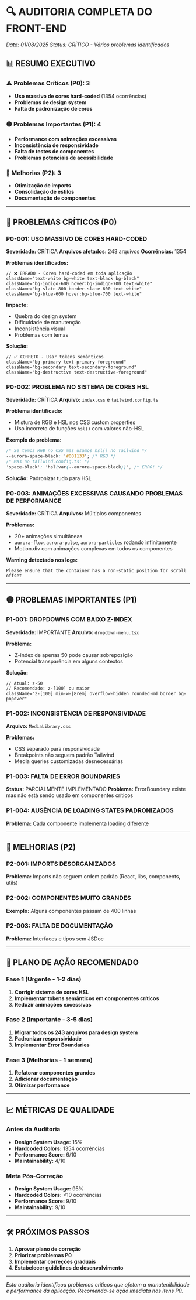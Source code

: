 # 🔍 AUDITORIA COMPLETA DO FRONT-END
*Data: 01/08/2025*
*Status: CRÍTICO - Vários problemas identificados*

## 📊 RESUMO EXECUTIVO

### ⚠️ Problemas Críticos (P0): 3
- **Uso massivo de cores hard-coded** (1354 ocorrências)
- **Problemas de design system** 
- **Falta de padronização de cores**

### 🟡 Problemas Importantes (P1): 4
- **Performance com animações excessivas**
- **Inconsistência de responsividade**
- **Falta de testes de componentes**
- **Problemas potenciais de acessibilidade**

### 🔵 Melhorias (P2): 3
- **Otimização de imports**
- **Consolidação de estilos**
- **Documentação de componentes**

---

## 🚨 PROBLEMAS CRÍTICOS (P0)

### P0-001: USO MASSIVO DE CORES HARD-CODED
**Severidade:** CRÍTICA
**Arquivos afetados:** 243 arquivos
**Ocorrências:** 1354

**Problemas identificados:**
```tsx
// ❌ ERRADO - Cores hard-coded em toda aplicação
className="text-white bg-white text-black bg-black"
className="bg-indigo-600 hover:bg-indigo-700 text-white"
className="bg-slate-800 border-slate-600 text-white"
className="bg-blue-600 hover:bg-blue-700 text-white"
```

**Impacto:**
- Quebra do design system
- Dificuldade de manutenção
- Inconsistência visual
- Problemas com temas

**Solução:**
```tsx
// ✅ CORRETO - Usar tokens semânticos
className="bg-primary text-primary-foreground"
className="bg-secondary text-secondary-foreground"
className="bg-destructive text-destructive-foreground"
```

### P0-002: PROBLEMA NO SISTEMA DE CORES HSL
**Severidade:** CRÍTICA
**Arquivo:** `index.css` e `tailwind.config.ts`

**Problema identificado:**
- Mistura de RGB e HSL nos CSS custom properties
- Uso incorreto de funções `hsl()` com valores não-HSL

**Exemplo do problema:**
```css
/* Se temos RGB no CSS mas usamos hsl() no Tailwind */
--aurora-space-black: '#001133'; /* RGB */
/* Mas no tailwind.config.ts: */
'space-black': 'hsl(var(--aurora-space-black))', /* ERRO! */
```

**Solução:** Padronizar tudo para HSL

### P0-003: ANIMAÇÕES EXCESSIVAS CAUSANDO PROBLEMAS DE PERFORMANCE
**Severidade:** CRÍTICA
**Arquivos:** Múltiplos componentes

**Problemas:**
- 20+ animações simultâneas
- `aurora-flow`, `aurora-pulse`, `aurora-particles` rodando infinitamente
- Motion.div com animações complexas em todos os componentes

**Warning detectado nos logs:**
```
Please ensure that the container has a non-static position for scroll offset
```

---

## 🟡 PROBLEMAS IMPORTANTES (P1)

### P1-001: DROPDOWNS COM BAIXO Z-INDEX
**Severidade:** IMPORTANTE
**Arquivo:** `dropdown-menu.tsx`

**Problema:**
- Z-index de apenas 50 pode causar sobreposição
- Potencial transparência em alguns contextos

**Solução:**
```tsx
// Atual: z-50
// Recomendado: z-[100] ou maior
className="z-[100] min-w-[8rem] overflow-hidden rounded-md border bg-popover"
```

### P1-002: INCONSISTÊNCIA DE RESPONSIVIDADE
**Arquivo:** `MediaLibrary.css`

**Problemas:**
- CSS separado para responsividade
- Breakpoints não seguem padrão Tailwind
- Media queries customizadas desnecessárias

### P1-003: FALTA DE ERROR BOUNDARIES
**Status:** PARCIALMENTE IMPLEMENTADO
**Problema:** ErrorBoundary existe mas não está sendo usado em componentes críticos

### P1-004: AUSÊNCIA DE LOADING STATES PADRONIZADOS
**Problema:** Cada componente implementa loading diferente

---

## 🔵 MELHORIAS (P2)

### P2-001: IMPORTS DESORGANIZADOS
**Problema:** Imports não seguem ordem padrão (React, libs, components, utils)

### P2-002: COMPONENTES MUITO GRANDES
**Exemplo:** Alguns componentes passam de 400 linhas

### P2-003: FALTA DE DOCUMENTAÇÃO
**Problema:** Interfaces e tipos sem JSDoc

---

## 🎯 PLANO DE AÇÃO RECOMENDADO

### Fase 1 (Urgente - 1-2 dias)
1. **Corrigir sistema de cores HSL**
2. **Implementar tokens semânticos em componentes críticos**
3. **Reduzir animações excessivas**

### Fase 2 (Importante - 3-5 dias) 
1. **Migrar todos os 243 arquivos para design system**
2. **Padronizar responsividade**
3. **Implementar Error Boundaries**

### Fase 3 (Melhorias - 1 semana)
1. **Refatorar componentes grandes**
2. **Adicionar documentação**
3. **Otimizar performance**

---

## 📈 MÉTRICAS DE QUALIDADE

### Antes da Auditoria
- **Design System Usage:** 15%
- **Hardcoded Colors:** 1354 ocorrências  
- **Performance Score:** 6/10
- **Maintainability:** 4/10

### Meta Pós-Correção
- **Design System Usage:** 95%
- **Hardcoded Colors:** <10 ocorrências
- **Performance Score:** 9/10  
- **Maintainability:** 9/10

---

## 🛠️ PRÓXIMOS PASSOS

1. **Aprovar plano de correção**
2. **Priorizar problemas P0**
3. **Implementar correções graduais**
4. **Estabelecer guidelines de desenvolvimento**

---

*Esta auditoria identificou problemas críticos que afetam a manutenibilidade e performance da aplicação. Recomenda-se ação imediata nos itens P0.*